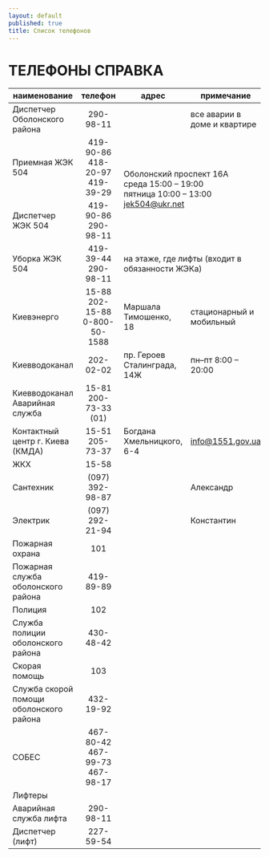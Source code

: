 ```yaml
---
layout: default
published: true
title: Список телефонов
---
```


# ТЕЛЕФОНЫ СПРАВКА

<table class="table table-striped table-hover">
  <thead>
    <tr>
      <th>наименование</th>
      <th style="text-align: center">телефон</th>
      <th>адрес</th>
      <th>примечание</th>
    </tr>
  </thead>
  <tbody>
    <tr>
      <td>Диспетчер Оболонского района</td>
      <td style="text-align: center">290-98-11</td>
      <td>&nbsp;</td>
      <td>все аварии в доме и квартире</td>
    </tr>
    <tr>
      <td>Приемная ЖЭК 504</td>
      <td style="text-align: center">419-90-86<br>418-20-97<br>419-39-29</td>
      <td colspan="2" rowspan="2">Оболонский проспект 16А<br>среда 15:00 – 19:00<br>пятница 10:00 – 13:00<br><a href="mailto:jek504@ukr.net">jek504@ukr.net</a></td>
    </tr>
    <tr>
      <td>Диспетчер ЖЭК 504</td>
      <td style="text-align: center">419-90-86<br>290-98-11</td>
    </tr>
    <tr>
      <td>Уборка ЖЭК 504</td>
      <td style="text-align: center">419-39-44<br>290-98-11</td>
      <td colspan="2">на этаже, где лифты (входит в обязанности ЖЭКа)</td>
    </tr>
    <tr>
      <td>Киевэнерго</td>
      <td style="text-align: center">15-88<br>202-15-88<br>0-800-50-1588</td>
      <td>Маршала Тимошенко, 18</td>
      <td>стационарный и мобильный</td>
    </tr>
    <tr>
      <td>Киевводоканал</td>
      <td style="text-align: center">202-02-02</td>
      <td>пр. Героев Сталинграда, 14Ж</td>
      <td>пн–пт 8:00 – 20:00</td>
    </tr>
    <tr>
      <td>Киевводоканал<br>Аварийная служба</td>
      <td style="text-align: center">15-81<br>200-73-33 (01)</td>
      <td>&nbsp;</td>
      <td>&nbsp;</td>
    </tr>
    <tr>
      <td>Контактный центр г. Киева (КМДА)</td>
      <td style="text-align: center">15-51<br>205-73-37</td>
      <td>Богдана Хмельницкого, 6-4</td>
      <td><a href="mailto:info@1551.gov.ua">info@1551.gov.ua</a></td>
    </tr>
    <tr>
      <td>ЖКХ</td>
      <td style="text-align: center">15-58</td>
      <td>&nbsp;</td>
      <td>&nbsp;</td>
    </tr>
    <tr>
      <td>Сантехник</td>
      <td style="text-align: center">(097) 392-98-87</td>
      <td>&nbsp;</td>
      <td>Александр</td>
    </tr>
    <tr>
      <td>Электрик</td>
      <td style="text-align: center">(097) 292-21-94</td>
      <td>&nbsp;</td>
      <td>Константин</td>
    </tr>
    <tr>
      <td>Пожарная охрана</td>
      <td style="text-align: center">101</td>
      <td>&nbsp;</td>
      <td>&nbsp;</td>
    </tr>
    <tr>
      <td>Пожарная служба оболонского района</td>
      <td style="text-align: center">419-89-89</td>
      <td>&nbsp;</td>
      <td>&nbsp;</td>
    </tr>
    <tr>
      <td>Полиция</td>
      <td style="text-align: center">102</td>
      <td>&nbsp;</td>
      <td>&nbsp;</td>
    </tr>
    <tr>
      <td>Служба полиции оболонского района</td>
      <td style="text-align: center">430-48-42</td>
      <td>&nbsp;</td>
      <td>&nbsp;</td>
    </tr>
    <tr>
      <td>Скорая помощь</td>
      <td style="text-align: center">103</td>
      <td>&nbsp;</td>
      <td>&nbsp;</td>
    </tr>
    <tr>
      <td>Служба скорой помощи оболонского района</td>
      <td style="text-align: center">432-19-92</td>
      <td>&nbsp;</td>
      <td>&nbsp;</td>
    </tr>
    <tr>
      <td>СОБЕС</td>
      <td style="text-align: center">467-80-42<br>467-99-73<br>467-98-17</td>
      <td>&nbsp;</td>
      <td>&nbsp;</td>
    </tr>
    <tr>
      <td colspan="4">Лифтеры</td>
    </tr>
    <tr>
      <td>Аварийная служба лифта</td>
      <td style="text-align: center">290-98-11</td>
      <td>&nbsp;</td>
      <td>&nbsp;</td>
    </tr>
    <tr>
      <td>Диспетчер (лифт)</td>
      <td style="text-align: center">227-59-54</td>
      <td>&nbsp;</td>
      <td>&nbsp;</td>
    </tr>
  </tbody>
</table>